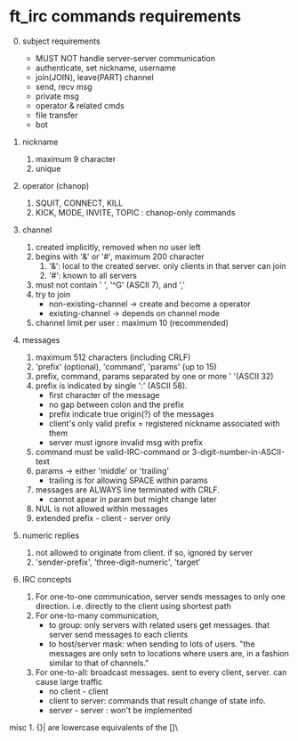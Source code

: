 # ft_irc commands requirements

0. subject requirements
    - MUST NOT handle server-server communication
    - authenticate, set nickname, username
    - join(JOIN), leave(PART) channel
    - send, recv msg
    - private msg
    - operator & related cmds
    - file transfer
    - bot

1. nickname
    1. maximum 9 character
    2. unique

2. operator (chanop)
    1. SQUIT, CONNECT, KILL
    2. KICK, MODE, INVITE, TOPIC : chanop-only commands

3. channel
    1. created implicitly, removed when no user left
    2. begins with '&' or '#', maximum 200 character
        1. '&': local to the created server. only clients in that server can join
        2. '#': known to all servers
    3. must not contain ' ', '^G' (ASCII 7), and ','
    4. try to join
        - non-existing-channel -> create and become a operator
        - existing-channel -> depends on channel mode
    5. channel limit per user : maximum 10 (recommended)

4. messages
	1. maximum 512 characters (including CRLF)
    2. 'prefix' (optional), 'command', 'params' (up to 15)
    3. prefix, command, params separated by one or more ' '(ASCII 32)
    4. prefix is indicated by single ':' (ASCII 58).
        - first character of the message
        - no gap between colon and the prefix
        - prefix indicate true origin(?) of the messages
        - client's only valid prefix = registered nickname associated with them
        - server must ignore invalid msg with prefix
    5. command must be valid-IRC-command or 3-digit-number-in-ASCII-text
    6. params -> either 'middle' or 'trailing'
        - trailing is for allowing SPACE within params
    7. messages are ALWAYS line terminated with CRLF.
        - cannot apear in param but might change later
    8. NUL is not allowed within messages
    9. extended prefix - client - server only

5. numeric replies
	1. not allowed to originate from client. if so, ignored by server
	2. 'sender-prefix', 'three-digit-numeric', 'target'

6. IRC concepts
	1. For one-to-one communication, server sends messages to only one direction. i.e. directly to the client using shortest path
	2. For one-to-many communication,
		- to group: only servers with related users get messages. that server send messages to each clients
		- to host/server mask: when sending to lots of users. "the messages are only setn to locations where users are, in a fashion similar to that of channels."
	3. For one-to-all: broadcast messages. sent to every client, server. can cause large traffic
		- no client - client
		- client to server: commands that result change of state info.
		- server - server : won't be implemented

misc
    1. {}| are lowercase equivalents of the []\

